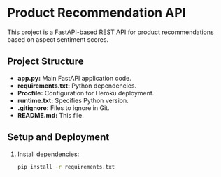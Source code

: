 # Product Recommendation API

This project is a FastAPI-based REST API for product recommendations based on aspect sentiment scores.

## Project Structure

- **app.py:** Main FastAPI application code.
- **requirements.txt:** Python dependencies.
- **Procfile:** Configuration for Heroku deployment.
- **runtime.txt:** Specifies Python version.
- **.gitignore:** Files to ignore in Git.
- **README.md:** This file.

## Setup and Deployment

1. Install dependencies:
   ```bash
   pip install -r requirements.txt
   ```
